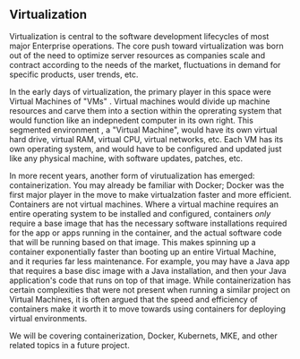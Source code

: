 ## Virtualization


Virtualization is central to the software development lifecycles of most major Enterprise operations. The core push toward virtualization was born out of the need to optimize server resources as companies scale and contract according to the needs of the market,  fluctuations in demand for specific products, user trends, etc. 

In the early days of virtualization, the primary player in this space were Virtual Machines of "VMs" . Virtual machines would divide up machine resources and carve them into a section within the oprerating system that would function like an indepnedent computer in its own right.  This segmented environment , a "Virtual Machine", would have its own virtual hard drive, virtual RAM, virtual CPU, virtual networks, etc. Each VM has its own operating system, and would have to be configured and updated just like any physical machine, with software updates, patches, etc. 

In more recent years, another form of virutualization has emerged: containerization. You may already be familiar with Docker; Docker was the first major player in the move to make virtualzation faster and more efficient.  Containers are not virtual machines. Where a virtual machine requires an entire operating system to be installed and configured, containers *only* require a base image that has the necessary software installations required for the app or apps running in the container, and the actual software code that will be running based on that image. This makes spinning up a container exponentially faster than booting up an entire Virtual Machine, and it requries far less maintenance.  For example, you may have a Java app that requires a base disc image with a Java installation, and then your Java application's code that runs on top of that image.  While containerization has certain complexities that were not present when running a similar project on Virtual Machines, it is often argued that the speed and efficiency of containers make it worth it to move towards using containers for deploying virtual environments. 

We will be covering containerization, Docker, Kubernets, MKE, and other related topics in a future project. 

